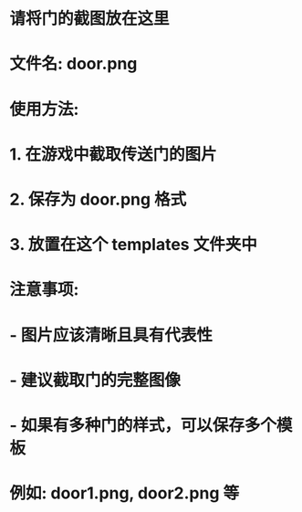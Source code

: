 # 请将门的截图放在这里
# 文件名: door.png
# 
# 使用方法:
# 1. 在游戏中截取传送门的图片
# 2. 保存为 door.png 格式
# 3. 放置在这个 templates 文件夹中
#
# 注意事项:
# - 图片应该清晰且具有代表性
# - 建议截取门的完整图像
# - 如果有多种门的样式，可以保存多个模板
#   例如: door1.png, door2.png 等
